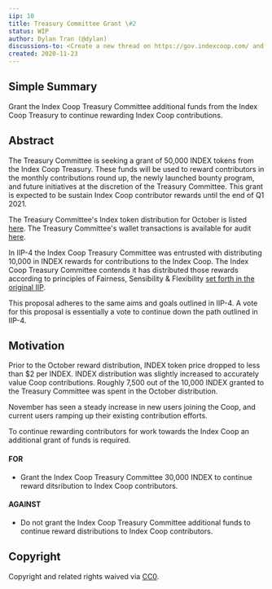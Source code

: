 ```yaml
---
iip: 10
title: Treasury Committee Grant \#2
status: WIP
author: Dylan Tran (@dylan)
discussions-to: <Create a new thread on https://gov.indexcoop.com/ and drop the link here>
created: 2020-11-23
---
```


## Simple Summary

Grant the Index Coop Treasury Committee additional funds from the Index Coop Treasury to continue rewarding Index Coop contributions.

## Abstract

The Treasury Committee is seeking a grant of 50,000 INDEX tokens from the Index Coop Treasury.
These funds will be used to reward contributors in the monthly contributions round up, the newly launched bounty program, and future initiatives at the discretion of the Treasury Committee. This grant is expected to be sustain Index Coop contributor rewards until the end of Q1 2021.

The Treasury Committee's Index token distribution for October is listed [here](https://gov.indexcoop.com/t/october-rewards-distribution-methodology/262).
The Treasury Committee's wallet transactions is available for audit [here](https://etherscan.io/address/0xe2250424378b6a6dC912f5714cfd308a8D593986).

In IIP-4 the Index Coop Treasury Committee was entrusted with distributing 10,000 in INDEX rewards for contributions to the Index Coop.
The Index Coop Treasury Committee contends it has distributed those rewards according to principles of Fairness, Sensibility & Flexibility [set forth in the original IIP](./iip-004.md).

This proposal adheres to the same aims and goals outlined in IIP-4. A vote for this proposal is essentially a vote to continue down the path outlined in IIP-4.

## Motivation

Prior to the October reward distribution, INDEX token price dropped to less than \$2 per INDEX. INDEX distribution was slightly increased to accurately value Coop contributions. Roughly 7,500 out of the 10,000 INDEX granted to the Treasury Committee was spent in the October distribution.

November has seen a steady increase in new users joining the Coop, and current users ramping up their existing contribution efforts.

To continue rewarding contributors for work towards the Index Coop an additional grant of funds is required.

#### FOR

- Grant the Index Coop Treasury Committee 30,000 INDEX to continue reward ditsribution to Index Coop contributors.

#### AGAINST

- Do not grant the Index Coop Treasury Committee additional funds to continue reward distributions to Index Coop contributors.

## Copyright

Copyright and related rights waived via [CC0](https://creativecommons.org/publicdomain/zero/1.0/).
